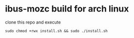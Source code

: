 # ibus-mozc build for arch linux
clone this repo and execute 
```
sudo chmod +rwx install.sh && sudo ./install.sh
```

